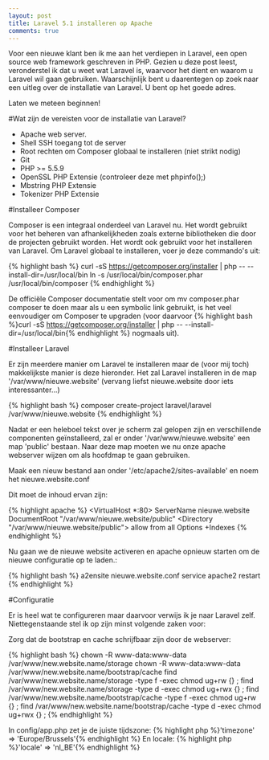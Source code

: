```yaml
---
layout: post
title: Laravel 5.1 installeren op Apache
comments: true
---
```


Voor een nieuwe klant ben ik me aan het verdiepen in Laravel, een open source web framework geschreven in PHP. Gezien u deze post leest, veronderstel ik dat u
weet wat Laravel is, waarvoor het dient en waarom u Laravel wil gaan gebruiken. Waarschijnlijk bent u daarentegen op zoek naar een uitleg over de installatie van Laravel. U bent op het goede adres.

Laten we meteen beginnen!

#Wat zijn de vereisten voor de installatie van Laravel?

* Apache web server.
* Shell SSH toegang tot de server
* Root rechten om Composer globaal te installeren (niet strikt nodig)
* Git
* PHP >= 5.5.9
* OpenSSL PHP Extensie (controleer deze met phpinfo();)
* Mbstring PHP Extensie
* Tokenizer PHP Extensie

#Installeer Composer

Composer is een integraal onderdeel van Laravel nu. Het wordt gebruikt voor het beheren van afhankelijkheden zoals externe bibliotheken die door de projecten gebruikt worden.
Het wordt ook gebruikt voor het installeren van Laravel.
Om Laravel globaal te installeren, voer je deze commando's uit:

{% highlight bash %}
curl -sS https://getcomposer.org/installer | php -- --install-dir=/usr/local/bin
ln -s /usr/local/bin/composer.phar /usr/local/bin/composer
{% endhighlight %}

De officiële Composer documentatie stelt voor om  mv composer.phar composer te doen maar als u een symbolic link gebruikt, is het veel eenvoudiger om Composer te upgraden 
(voor daarvoor {% highlight bash %}curl -sS https://getcomposer.org/installer | php -- --install-dir=/usr/local/bin{% endhighlight %} nogmaals uit).

#Installeer Laravel

Er zijn meerdere manier om Laravel te installeren maar de (voor mij toch) makkelijkste manier is deze hieronder. 
Het zal Laravel installeren in de map '/var/www/nieuwe.website' (vervang liefst nieuwe.website door iets interessanter...)

{% highlight bash %}
composer create-project laravel/laravel /var/www/nieuwe.website
{% endhighlight %}

Nadat er een heleboel tekst over je scherm zal gelopen zijn en verschillende componenten geïnstalleerd, zal er onder '/var/www/nieuwe.website'
een map 'public' bestaan. Naar deze map moeten we nu onze apache webserver wijzen om als hoofdmap te gaan gebruiken.

Maak een nieuw bestand aan onder '/etc/apache2/sites-available' en noem het nieuwe.website.conf 

Dit moet de inhoud ervan zijn:

{% highlight apache %}
<VirtualHost *:80>
ServerName nieuwe.website
DocumentRoot "/var/www/nieuwe.website/public"
<Directory "/var/www/nieuwe.website/public">
allow from all
Options +Indexes
</Directory>
</VirtualHost>
{% endhighlight %}

Nu gaan we de nieuwe website activeren en apache opnieuw starten om de nieuwe configuratie op te laden.:

{% highlight bash %}
a2ensite nieuwe.website.conf
service apache2 restart
{% endhighlight %}

#Configuratie


Er is heel wat te configureren maar daarvoor verwijs ik je naar Laravel zelf. Niettegenstaande stel ik op zijn minst volgende
zaken voor:

Zorg dat de bootstrap en cache schrijfbaar zijn door de webserver:

{% highlight bash %}
chown -R www-data:www-data /var/www/new.website.name/storage
chown -R www-data:www-data /var/www/new.website.name/bootstrap/cache
find /var/www/new.website.name/storage -type f -exec chmod ug+rw {} \;
find /var/www/new.website.name/storage -type d -exec chmod ug+rwx {} \;
find /var/www/new.website.name/bootstrap/cache -type f -exec chmod ug+rw {} \;
find /var/www/new.website.name/bootstrap/cache -type d -exec chmod ug+rwx {} \;
{% endhighlight %}

In config/app.php zet je de juiste tijdszone:
{% highlight php %}'timezone' => 'Europe/Brussels'{% endhighlight %}
En locale:
{% highlight php %}'locale' => 'nl_BE'{% endhighlight %}



